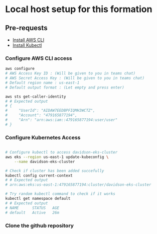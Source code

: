 # Local host setup for this formation

## Pre-requests

- [Install AWS CLI](https://docs.aws.amazon.com/cli/latest/userguide/getting-started-install.html#getting-started-install-instructions)
- [Install Kubectl](https://kubernetes.io/docs/tasks/tools/#kubectl)

### Configure AWS CLI access

```bash
aws configure
# AWS Access Key ID : (Will be given to you in teams chat)
# AWS Secret Access Key : (Will be given to you in teams chat)
# Default region name : us-east-1
# Default output format : (Let empty and press enter)

aws sts get-caller-identity
# # Expected output
# {
#     "UserId": "AIDAW7EEDBPFIQMH3WCTZ",
#     "Account": "479165877194",
#     "Arn": "arn:aws:iam::479165877194:user/user"
# }

```

### Configure Kubernetes Access
  
```bash

# Configure kubectl to access davidson-eks-cluster
aws eks --region us-east-1 update-kubeconfig \
    --name davidson-eks-cluster

# Check if cluster has been added succefully
kubectl config current-context
# # Expected output
# arn:aws:eks:us-east-1:479165877194:cluster/davidson-eks-cluster

# Try random kubectl command to check if it works
kubectl get namespace default
# # Expected output
# NAME      STATUS   AGE
# default   Active   26m
```

### Clone the github repository

```bash

```